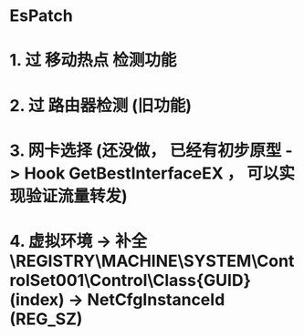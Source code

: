# EsPatch
# 1. 过 移动热点 检测功能
# 2. 过 路由器检测 (旧功能)
# 3. 网卡选择 (还没做， 已经有初步原型 -> Hook GetBestInterfaceEX ， 可以实现验证流量转发)
# 4. 虚拟环境 -> 补全 \REGISTRY\MACHINE\SYSTEM\ControlSet001\Control\Class\{GUID}\(index) -> NetCfgInstanceId (REG_SZ)
